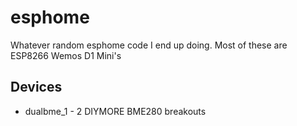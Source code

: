 # esphome
Whatever random esphome code I end up doing.  Most of these are ESP8266 Wemos D1 Mini's

Devices
-------

  * dualbme_1 - 2 DIYMORE BME280 breakouts
